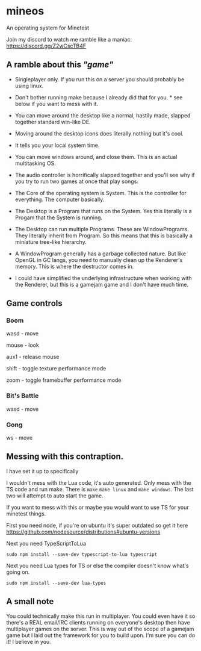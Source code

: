 # mineos
 An operating system for Minetest

Join my discord to watch me ramble like a maniac: https://discord.gg/Z2wCscTB4F

## A ramble about this _"game"_

- Singleplayer only. If you run this on a server you should probably be using linux.

- Don't bother running make because I already did that for you. * see below if you want to mess with it.

- You can move around the desktop like a normal, hastily made, slapped together standard win-like DE.

- Moving around the desktop icons does literally nothing but it's cool.

- It tells you your local system time.

- You can move windows around, and close them. This is an actual multitasking OS.

- The audio controller is horrifically slapped together and you'll see why if you try to run two games at once that play songs.

- The Core of the operating system is System. This is the controller for everything. The computer basically.

- The Desktop is a Program that runs on the System. Yes this literally is a Progam that the System is running.

- The Desktop can run multiple Programs. These are WindowPrograms. They literally inherit from Program. So this means that this is basically a miniature tree-like hierarchy.

- A WindowProgram generally has a garbage collected nature. But like OpenGL in GC langs, you need to manually clean up the Renderer's memory. This is where the destructor comes in.

- I could have simplified the underlying infrastructure when working with the Renderer, but this is a gamejam game and I don't have much time.

## Game controls

### Boom
wasd - move

mouse - look

aux1 - release mouse

shift - toggle texture performance mode

zoom - toggle framebuffer performance mode

### Bit's Battle
wasd - move

### Gong
ws - move

## Messing with this contraption.

I have set it up to specifically 

I wouldn't mess with the Lua code, it's auto generated. Only mess with the TS code and run make. 
There is ``make`` ``make linux`` and ``make windows``. The last two will attempt to auto start the game.

If you want to mess with this or maybe you would want to use TS for your minetest things.
 
First you need node, if you're on ubuntu it's super outdated so get it here https://github.com/nodesource/distributions#ubuntu-versions

Next you need TypeScriptToLua
```
sudo npm install --save-dev typescript-to-lua typescript
```

Next you need Lua types for TS or else the compiler doesn't know what's going on.
```
sudo npm install --save-dev lua-types
```

## A small note
You could technically make this run in multiplayer. You could even have it so there's a REAL email/IRC clients running on everyone's desktop then have multiplayer games on the server. This is way out of the scope of a gamejam game but I laid out the framework for you to build upon. I'm sure you can do it! I believe in you.